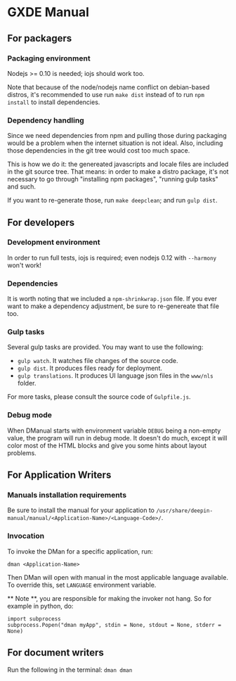 # GXDE Manual

## For packagers

### Packaging environment

Nodejs >= 0.10 is needed; iojs should work too.

Note that because of the node/nodejs name conflict on debian-based distros,
it's recommended to use run `make dist` instead of to run `npm install` to install
dependencies.

### Dependency handling

Since we need dependencies from npm and pulling those during packaging would be a problem when
the internet situation is not ideal. Also, including those dependencies in the git tree would
cost too much space.

This is how we do it: the genereated javascripts and locale files
are included in the git source tree. That means: in order to make a distro package, it's not
necessary to go through "installing npm packages", "running gulp tasks" and such.

If you want to re-generate those, run `make deepclean`; and run `gulp dist`.

## For developers

### Development environment

In order to run full tests, iojs is required; even nodejs 0.12 with `--harmony`
won't work!

### Dependencies

It is worth noting that we included a `npm-shrinkwrap.json` file. If you ever want to make a dependency
adjustment, be sure to re-genereate that file too.

### Gulp tasks

Several gulp tasks are provided. You may want to use the following:

* `gulp watch`. It watches file changes of the source code.
* `gulp dist`. It produces files ready for deployment.
* `gulp translations`. It produces UI language json files in the `www/nls` folder.

For more tasks, please consult the source code of `Gulpfile.js`.

### Debug mode

When DManual starts with environment variable `DEBUG` being a non-empty value, the program will run in debug mode.
It doesn't do much, except it will color most of the HTML blocks and give you some hints about layout problems.

## For Application Writers

### Manuals installation requirements

Be sure to install the manual for your application to `/usr/share/deepin-manual/manual/<Application-Name>/<Language-Code>/`.

### Invocation

To invoke the DMan for a specific application, run:

```
dman <Application-Name>
```

Then DMan will open with manual in the most applicable language available.
To override this, set `LANGUAGE` environment variable.

** Note **, you are responsible for making the invoker not hang. So for example in python, do:

```
import subprocess
subprocess.Popen("dman myApp", stdin = None, stdout = None, stderr = None)
```

## For document writers

Run the following in the terminal: `dman dman`
